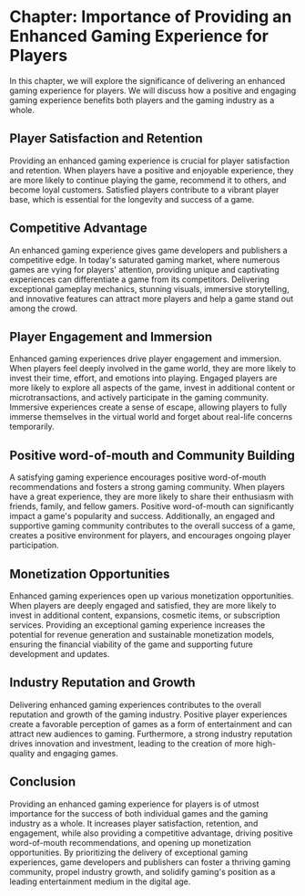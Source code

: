 Chapter: Importance of Providing an Enhanced Gaming Experience for Players
==========================================================================

In this chapter, we will explore the significance of delivering an enhanced gaming experience for players. We will discuss how a positive and engaging gaming experience benefits both players and the gaming industry as a whole.

Player Satisfaction and Retention
---------------------------------

Providing an enhanced gaming experience is crucial for player satisfaction and retention. When players have a positive and enjoyable experience, they are more likely to continue playing the game, recommend it to others, and become loyal customers. Satisfied players contribute to a vibrant player base, which is essential for the longevity and success of a game.

Competitive Advantage
---------------------

An enhanced gaming experience gives game developers and publishers a competitive edge. In today's saturated gaming market, where numerous games are vying for players' attention, providing unique and captivating experiences can differentiate a game from its competitors. Delivering exceptional gameplay mechanics, stunning visuals, immersive storytelling, and innovative features can attract more players and help a game stand out among the crowd.

Player Engagement and Immersion
-------------------------------

Enhanced gaming experiences drive player engagement and immersion. When players feel deeply involved in the game world, they are more likely to invest their time, effort, and emotions into playing. Engaged players are more likely to explore all aspects of the game, invest in additional content or microtransactions, and actively participate in the gaming community. Immersive experiences create a sense of escape, allowing players to fully immerse themselves in the virtual world and forget about real-life concerns temporarily.

Positive word-of-mouth and Community Building
---------------------------------------------

A satisfying gaming experience encourages positive word-of-mouth recommendations and fosters a strong gaming community. When players have a great experience, they are more likely to share their enthusiasm with friends, family, and fellow gamers. Positive word-of-mouth can significantly impact a game's popularity and success. Additionally, an engaged and supportive gaming community contributes to the overall success of a game, creates a positive environment for players, and encourages ongoing player participation.

Monetization Opportunities
--------------------------

Enhanced gaming experiences open up various monetization opportunities. When players are deeply engaged and satisfied, they are more likely to invest in additional content, expansions, cosmetic items, or subscription services. Providing an exceptional gaming experience increases the potential for revenue generation and sustainable monetization models, ensuring the financial viability of the game and supporting future development and updates.

Industry Reputation and Growth
------------------------------

Delivering enhanced gaming experiences contributes to the overall reputation and growth of the gaming industry. Positive player experiences create a favorable perception of games as a form of entertainment and can attract new audiences to gaming. Furthermore, a strong industry reputation drives innovation and investment, leading to the creation of more high-quality and engaging games.

Conclusion
----------

Providing an enhanced gaming experience for players is of utmost importance for the success of both individual games and the gaming industry as a whole. It increases player satisfaction, retention, and engagement, while also providing a competitive advantage, driving positive word-of-mouth recommendations, and opening up monetization opportunities. By prioritizing the delivery of exceptional gaming experiences, game developers and publishers can foster a thriving gaming community, propel industry growth, and solidify gaming's position as a leading entertainment medium in the digital age.
